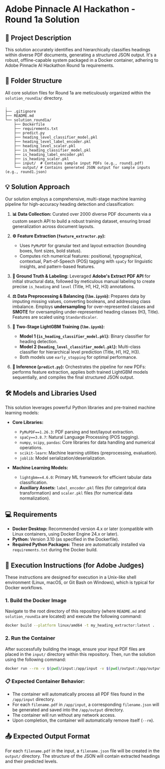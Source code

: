 #  Adobe Pinnacle AI Hackathon - Round 1a Solution 

## 📄 Project Description
This solution accurately identifies and hierarchically classifies headings within diverse PDF documents, generating a structured JSON output. It's a robust, offline-capable system packaged in a Docker container, adhering to Adobe Pinnacle AI Hackathon Round 1a requirements.

## 📁 Folder Structure
All core solution files for Round 1a are meticulously organized within the `solution_round1a/` directory.

```
.
├── .gitignore
├── README.md
└── solution_round1a/
    ├── Dockerfile
    ├── requirements.txt
    ├── predict.py
    ├── heading_level_classifier_model.pkl
    ├── heading_level_label_encoder.pkl
    ├── heading_level_scaler.pkl
    ├── is_heading_classifier_model.pkl
    ├── is_heading_label_encoder.pkl
    ├── is_heading_scaler.pkl
    ├── input/  # Contains sample input PDFs (e.g., round1.pdf)
    └── output/ # Contains generated JSON output for sample inputs (e.g., round1.json)
```

## 💡 Solution Approach

Our solution employs a comprehensive, multi-stage machine learning pipeline for high-accuracy heading detection and classification:

1.  **📊 Data Collection:** Curated over 2000 diverse PDF documents via a custom search API to build a robust training dataset, ensuring broad generalization across document layouts.

2.  **⚙️ Feature Extraction (`feature_extractor.py`):**
    * Uses `PyMuPDF` for granular text and layout extraction (bounding boxes, font sizes, bold status).
    * Computes rich numerical features: positional, typographical, contextual, Part-of-Speech (POS) tagging with `spaCy` for linguistic insights, and pattern-based features.

3.  **🎯 Ground Truth & Labeling:** Leveraged **Adobe's Extract PDF API** for initial structural data, followed by meticulous manual labeling to create precise `is_heading` and `level` (Title, H1, H2, H3) annotations.

4.  **⚖️ Data Preprocessing & Balancing (`lbm.ipynb`):** Prepares data by imputing missing values, converting booleans, and addressing class imbalance. Employs **undersampling** for over-represented classes and **SMOTE** for oversampling under-represented heading classes (H3, Title). Features are scaled using `StandardScaler`.

5.  **🧠 Two-Stage LightGBM Training (`lbm.ipynb`):**
    * **Model 1 (`is_heading_classifier_model.pkl`):** Binary classifier for heading detection.
    * **Model 2 (`heading_level_classifier_model.pkl`):** Multi-class classifier for hierarchical level prediction (Title, H1, H2, H3).
    * Both models use `early_stopping` for optimal performance.

6.  **🚀 Inference (`predict.py`):** Orchestrates the pipeline for new PDFs: performs feature extraction, applies both trained LightGBM models sequentially, and compiles the final structured JSON output.

## 🛠️ Models and Libraries Used
This solution leverages powerful Python libraries and pre-trained machine learning models:

* **Core Libraries:**
    * `PyMuPDF==1.26.3`: PDF parsing and text/layout extraction.
    * `spaCy==3.8.7`: Natural Language Processing (POS tagging).
    * `numpy`, `scipy`, `pandas`: Core libraries for data handling and numerical operations.
    * `scikit-learn`: Machine learning utilities (preprocessing, evaluation).
    * `joblib`: Model serialization/deserialization.

* **Machine Learning Models:**
    * `lightgbm==4.6.0`: Primary ML framework for efficient tabular data classification.
    * **Auxiliary Assets:** `label_encoder.pkl` files (for categorical data transformation) and `scaler.pkl` files (for numerical data normalization).

## 💻 Requirements
* **Docker Desktop:** Recommended version 4.x or later (compatible with Linux containers, using Docker Engine 24.x or later).
* **Python:** Version 3.10 (as specified in the Dockerfile).
* **Required Python Packages:** These are automatically installed via `requirements.txt` during the Docker build.

## 🚀 Execution Instructions (for Adobe Judges)
These instructions are designed for execution in a Unix-like shell environment (Linux, macOS, or Git Bash on Windows), which is typical for Docker workflows.

### 1. Build the Docker Image
Navigate to the root directory of this repository (where `README.md` and `solution_round1a` are located) and execute the following command:

```bash
docker build --platform linux/amd64 -t my_heading_extractor:latest .
```


### 2. Run the Container
After successfully building the image, ensure your input PDF files are placed in the `input/` directory within this repository. Then, run the solution using the following command:

```bash
docker run --rm -v $(pwd)/input:/app/input -v $(pwd)/output:/app/output --network none my_heading_extractor:latest
```

### 📋 Expected Container Behavior:
* The container will automatically process all PDF files found in the `/app/input` directory.
* For each `filename.pdf` in `/app/input`, a corresponding `filename.json` will be generated and saved into the `/app/output` directory.
* The container will run without any network access.
* Upon completion, the container will automatically remove itself (`--rm`).

## 📤 Expected Output Format
For each `filename.pdf` in the input, a `filename.json` file will be created in the `output/` directory. The structure of the JSON will contain extracted headings and their predicted levels.
